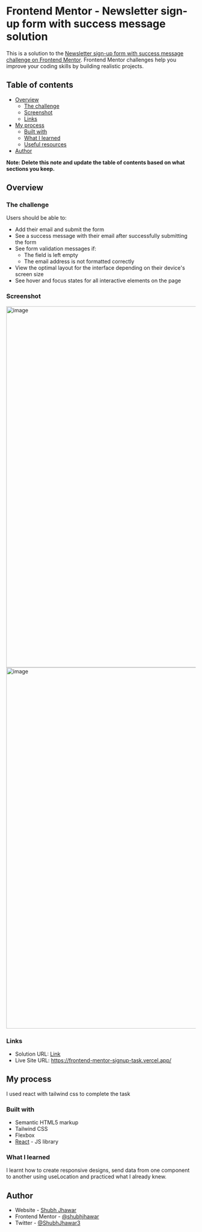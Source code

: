 # Frontend Mentor - Newsletter sign-up form with success message solution

This is a solution to the [Newsletter sign-up form with success message challenge on Frontend Mentor](https://www.frontendmentor.io/challenges/newsletter-signup-form-with-success-message-3FC1AZbNrv). Frontend Mentor challenges help you improve your coding skills by building realistic projects. 

## Table of contents

- [Overview](#overview)
  - [The challenge](#the-challenge)
  - [Screenshot](#screenshot)
  - [Links](#links)
- [My process](#my-process)
  - [Built with](#built-with)
  - [What I learned](#what-i-learned)
  - [Useful resources](#useful-resources)
- [Author](#author)

**Note: Delete this note and update the table of contents based on what sections you keep.**

## Overview

### The challenge

Users should be able to:

- Add their email and submit the form
- See a success message with their email after successfully submitting the form
- See form validation messages if:
  - The field is left empty
  - The email address is not formatted correctly
- View the optimal layout for the interface depending on their device's screen size
- See hover and focus states for all interactive elements on the page

### Screenshot

<img width="960" alt="image" src="https://github.com/shubhjhawar/frontend_mentor_signup_task/assets/67875612/d7691161-3263-4b11-be46-adff4ddfeb15">
<img width="960" alt="image" src="https://github.com/shubhjhawar/frontend_mentor_signup_task/assets/67875612/6c925366-aac5-454f-846b-3b5701b300a3">

### Links

- Solution URL: [Link](https://www.frontendmentor.io/solutions/responsive-signup-page-using-react-and-tailwindcss-So-GcQ6GsK)
- Live Site URL: https://frontend-mentor-signup-task.vercel.app/

## My process
 I used react with tailwind css to complete the task

### Built with

- Semantic HTML5 markup
- Tailwind CSS
- Flexbox
- [React](https://reactjs.org/) - JS library



### What I learned

I learnt how to create responsive designs, send data from one component to another using useLocation and practiced what I already knew.


## Author

- Website - [Shubh Jhawar](https://shubh-jhawar-portfolio.vercel.app/)
- Frontend Mentor - [@shubhjhawar](https://www.frontendmentor.io/profile/shubhjhawar)
- Twitter - [@ShubhJhawar3](https://twitter.com/ShubhJhawar3)
